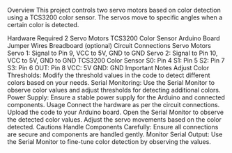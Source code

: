 Overview
This project controls two servo motors based on color detection using a TCS3200 color sensor. The servos move to specific angles when a certain color is detected.

Hardware Required
2 Servo Motors
TCS3200 Color Sensor
Arduino Board
Jumper Wires
Breadboard (optional)
Circuit Connections
Servo Motors
Servo 1: Signal to Pin 9, VCC to 5V, GND to GND
Servo 2: Signal to Pin 10, VCC to 5V, GND to GND
TCS3200 Color Sensor
S0: Pin 4
S1: Pin 5
S2: Pin 7
S3: Pin 6
OUT: Pin 8
VCC: 5V
GND: GND
Important Notes
Adjust Color Thresholds: Modify the threshold values in the code to detect different colors based on your needs.
Serial Monitoring: Use the Serial Monitor to observe color values and adjust thresholds for detecting additional colors.
Power Supply: Ensure a stable power supply for the Arduino and connected components.
Usage
Connect the hardware as per the circuit connections.
Upload the code to your Arduino board.
Open the Serial Monitor to observe the detected color values.
Adjust the servo movements based on the color detected.
Cautions
Handle Components Carefully: Ensure all connections are secure and components are handled gently.
Monitor Serial Output: Use the Serial Monitor to fine-tune color detection by observing the values.
